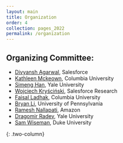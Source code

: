 ```yaml
---
layout: main
title: Organization
order: 4
collection: pages_2022
permalink: /organization
---
```

<!-- ## Steering Committee:-->

## Organizing Committee:

- [Divyansh Agarwal](https://www.linkedin.com/in/agarwal-divyansh/), Salesforce
- [Kathleen Mckeown](http://www.cs.columbia.edu/~kathy/), Columbia University 
- [Simeng Han](https://shirleyhan6.github.io/), Yale University
- [Wojciech Kryściński](https://about.me/wkryscinski), Salesforce Research
- [Faisal Ladhak](https://www.cs.columbia.edu/~faisal/), Columbia University
- [Bryan Li](https://manestay.github.io/), University of Pennsylvania
- [Ramesh Nallapati](https://www.amazon.science/author/ramesh-nallapati), Amazon
- [Dragomir Radev](http://www.cs.yale.edu/homes/radev/), Yale University
- [Sam Wiseman](https://swiseman.github.io/), Duke University

<!-- 

## Program Committee:
- 

-->


{: .two-column}
